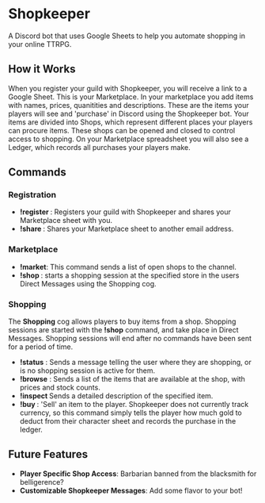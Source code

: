 # Shopkeeper
A Discord bot that uses Google Sheets to help you automate shopping in your online TTRPG.
## How it Works
When you register your guild with Shopkeeper, you will receive a link to a Google Sheet. This is your Marketplace. In your marketplace you add items with names, prices, quanitities and descriptions. These are the items your players will see and 'purchase' in Discord using the Shopkeeper bot. Your items are divided into Shops, which represent different places your players can procure items. These shops can be opened and closed to control access to shopping. On your Marketplace spreadsheet you will also see a Ledger, which records all purchases your players make.
## Commands
### Registration
* **!register <email>**: Registers your guild with Shopkeeper and shares your Marketplace sheet with you.
* **!share <email>**: Shares your Marketplace sheet to another email address.
### Marketplace
* **!market**: This command sends a list of open shops to the channel.
* **!shop <shop>**: starts a shopping session at the specified store in the users Direct Messages using the Shopping cog.
### Shopping
The **Shopping** cog allows players to buy items from a shop. Shopping sessions are started with the **!shop** command, and take place in Direct Messages. Shopping sessions will end after no commands have been sent for a period of time.
* **!status** : Sends a message telling the user where they are shopping, or is no shopping session is active for them.
* **!browse** : Sends a list of the items that are available at the shop, with prices and stock counts.
* **!inspect <item>** Sends a detailed description of the specified item.
* **!buy <item>** : 'Sell' an item  to the player. Shopkeeper does not currently track currency, so this command simply tells the player how much gold to deduct from their character sheet and records the purchase in the ledger.
## Future Features
* **Player Specific Shop Access**: Barbarian banned from the blacksmith for belligerence?
* **Customizable Shopkeeper Messages**: Add some flavor to your bot!
